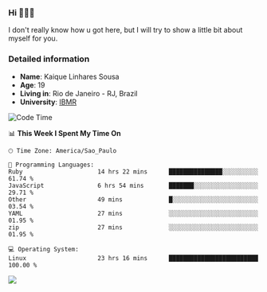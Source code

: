 ### Hi 🙋🏽‍♂️

I don't really know how u got here, but I will try to show a little bit about myself for you.

### Detailed information

* **Name**: Kaique Linhares Sousa
* **Age**: 19
* **Living in**: Rio  de Janeiro - RJ, Brazil
* **University**: [IBMR](https://www.ibmr.br/)

<!--START_SECTION:waka-->
![Code Time](http://img.shields.io/badge/Code%20Time-811%20hrs%2035%20mins-blue)

📊 **This Week I Spent My Time On** 

```text
🕑︎ Time Zone: America/Sao_Paulo

💬 Programming Languages: 
Ruby                     14 hrs 22 mins      ███████████████░░░░░░░░░░   61.74 % 
JavaScript               6 hrs 54 mins       ███████░░░░░░░░░░░░░░░░░░   29.71 % 
Other                    49 mins             █░░░░░░░░░░░░░░░░░░░░░░░░   03.54 % 
YAML                     27 mins             ░░░░░░░░░░░░░░░░░░░░░░░░░   01.95 % 
zip                      27 mins             ░░░░░░░░░░░░░░░░░░░░░░░░░   01.95 % 

💻 Operating System: 
Linux                    23 hrs 16 mins      █████████████████████████   100.00 % 
```


<!--END_SECTION:waka-->

<a href="https://www.linkedin.com/in/kaique-linhares-25a840208/"  target="_blank"><img src="https://img.shields.io/badge/-LinkedIn-%230077B5?style=for-the-badge&logo=linkedin&logoColor=white" target="_blank"></a>
